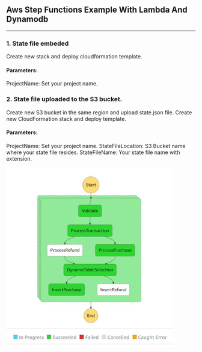 ## **Aws Step Functions Example With Lambda And Dynamodb**

------------

### 1. State file embeded

Create new stack and deploy cloudformation template. 
#### Parameters:
ProjectName: Set your project name. 

### 2. State file uploaded to the S3 bucket.

Create new S3 bucket in the same region and upload state.json file. 
Create new CloudFormation stack and deploy template. 
#### Parameters:
ProjectName: Set your project name. 
StateFileLocation: S3 Bucket name where your state file resides. 
StateFileName: Your state file name with extension. 

![](images/State.JPG)


